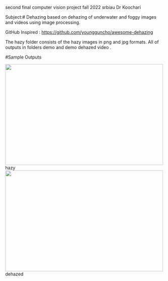 
second final computer vision project fall 2022 srbiau Dr Koochari 

Subject:# Dehazing   based on dehazing of underwater and foggy images and videos using image processing.

GitHub Inspired : https://github.com/youngguncho/awesome-dehazing

The hazy folder consists of the hazy images in png and jpg formats.
All of outputs in folders demo and demo dehazed video .

#Sample Outputs

<img  src="hazy/2a.jpg" width="500" height="320"> hazy
<img  src="hazy/Dehazed/2a_dehazed.jpg" width="500" height="320"> dehazed 



